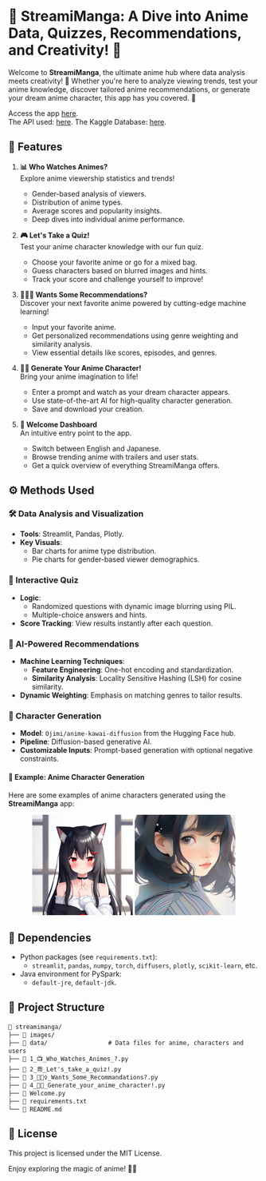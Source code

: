 # 🎥 StreamiManga: A Dive into Anime Data, Quizzes, Recommendations, and Creativity! 🎌

Welcome to **StreamiManga**, the ultimate anime hub where data analysis meets creativity! 🚀 Whether you're here to analyze viewing trends, test your anime knowledge, discover tailored anime recommendations, or generate your dream anime character, this app has you covered. 🌟

Access the app [here](https://streamimanga.streamlit.app/).  
The API used: [here](https://jikan.moe/).
The Kaggle Database: [here](https://www.kaggle.com/datasets/dbdmobile/myanimelist-dataset/data).


## 🌟 Features

1. **📊 Who Watches Animes?**  
   Explore anime viewership statistics and trends!  
   - Gender-based analysis of viewers.  
   - Distribution of anime types.  
   - Average scores and popularity insights.  
   - Deep dives into individual anime performance.

2. **🎮 Let's Take a Quiz!**  
   Test your anime character knowledge with our fun quiz.  
   - Choose your favorite anime or go for a mixed bag.  
   - Guess characters based on blurred images and hints.  
   - Track your score and challenge yourself to improve!

3. **🙋🏻‍♀️ Wants Some Recommendations?**  
   Discover your next favorite anime powered by cutting-edge machine learning!  
   - Input your favorite anime.  
   - Get personalized recommendations using genre weighting and similarity analysis.  
   - View essential details like scores, episodes, and genres.

4. **🧚🏼 Generate Your Anime Character!**  
   Bring your anime imagination to life!  
   - Enter a prompt and watch as your dream character appears.  
   - Use state-of-the-art AI for high-quality character generation.  
   - Save and download your creation.

5. **👋 Welcome Dashboard**  
   An intuitive entry point to the app.  
   - Switch between English and Japanese.  
   - Browse trending anime with trailers and user stats.  
   - Get a quick overview of everything StreamiManga offers.


## ⚙️ Methods Used

### 🛠️ Data Analysis and Visualization  
- **Tools**: Streamlit, Pandas, Plotly.  
- **Key Visuals**:  
  - Bar charts for anime type distribution.  
  - Pie charts for gender-based viewer demographics.  

### 🎲 Interactive Quiz  
- **Logic**:  
  - Randomized questions with dynamic image blurring using PIL.  
  - Multiple-choice answers and hints.  
- **Score Tracking**: View results instantly after each question.

### 🔮 AI-Powered Recommendations  
- **Machine Learning Techniques**:  
  - **Feature Engineering**: One-hot encoding and standardization.  
  - **Similarity Analysis**: Locality Sensitive Hashing (LSH) for cosine similarity.  
- **Dynamic Weighting**: Emphasis on matching genres to tailor results.

### 🎨 Character Generation  
- **Model**: `Ojimi/anime-kawai-diffusion` from the Hugging Face hub.  
- **Pipeline**: Diffusion-based generative AI.  
- **Customizable Inputs**: Prompt-based generation with optional negative constraints.

#### 🎨 Example: Anime Character Generation

Here are some examples of anime characters generated using the **StreamiManga** app:

<p align="center">
  <img src="images/generated_image.png" alt="Anime Character 1" width="40%">
  <img src="images/generated_anime_character.png" alt="Anime Character 2" width="40%">
</p>

## 🧩 Dependencies

- Python packages (see `requirements.txt`):
  - `streamlit`, `pandas`, `numpy`, `torch`, `diffusers`, `plotly`, `scikit-learn`, etc.
- Java environment for PySpark:
  - `default-jre`, `default-jdk`.


## 📂 Project Structure

```
📂 streamimanga/
├── 📁 images/ 
├── 📁 data/                 # Data files for anime, characters and users
├── 📄 1_📺_Who_Watches_Animes_?.py
├── 📄 2_㉄_Let's_take_a_quiz!.py
├── 📄 3_🙋🏻‍♀️_Wants_Some_Recommandations?.py
├── 📄 4_🧚🏼_Generate_your_anime_character!.py
├── 📄 Welcome.py
├── 📄 requirements.txt
└── 📄 README.md
```

## 📜 License

This project is licensed under the MIT License.

Enjoy exploring the magic of anime! 💖✨  
